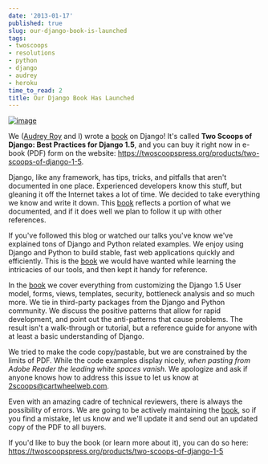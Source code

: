 ```yaml
---
date: '2013-01-17'
published: true
slug: our-django-book-is-launched
tags:
- twoscoops
- resolutions
- python
- django
- audrey
- heroku
time_to_read: 2
title: Our Django Book Has Launched
---
```


[![image](https://s3.amazonaws.com/twoscoops/img/tsd-cover.png)](https://twoscoopspress.org/products/two-scoops-of-django-1-5/)

We ([Audrey Roy](https://www.codemakesmehappy.com/) and I) wrote a
[book](https://twoscoopspress.org/products/two-scoops-of-django-1-5) on Django! It's called **Two Scoops
of Django: Best Practices for Django 1.5**, and you can buy it right now
in e-book (PDF) form on the website: <https://twoscoopspress.org/products/two-scoops-of-django-1-5>.

Django, like any framework, has tips, tricks, and pitfalls that aren't
documented in one place. Experienced developers know this stuff, but
gleaning it off the Internet takes a lot of time. We decided to take
everything we know and write it down. This
[book](https://twoscoopspress.org/products/two-scoops-of-django-1-5) reflects a portion of what we
documented, and if it does well we plan to follow it up with other
references.

If you've followed this blog or watched our talks you've know we've
explained tons of Django and Python related examples. We enjoy using
Django and Python to build stable, fast web applications quickly and
efficiently. This is the [book](https://twoscoopspress.org/products/two-scoops-of-django-1-5) we would have
wanted while learning the intricacies of our tools, and then kept it
handy for reference.

In the [book](https://twoscoopspress.org/products/two-scoops-of-django-1-5) we cover everything from
customizing the Django 1.5 User model, forms, views, templates,
security, bottleneck analysis and so much more. We tie in third-party
packages from the Django and Python community. We discuss the positive
patterns that allow for rapid development, and point out the
anti-patterns that cause problems. The result isn't a walk-through or
tutorial, but a reference guide for anyone with at least a basic
understanding of Django.

We tried to make the code copy/pastable, but we are constrained by the
limits of PDF. While the code examples display nicely, *when pasting
from Adobe Reader the leading white spaces vanish*. We apologize and ask
if anyone knows how to address this issue to let us know at
<2scoops@cartwheelweb.com>.

Even with an amazing cadre of technical reviewers, there is always the
possibility of errors. We are going to be actively maintaining the
[book](https://twoscoopspress.org/products/two-scoops-of-django-1-5), so if you find a mistake, let us know
and we'll update it and send out an updated copy of the PDF to all
buyers.

If you'd like to buy the book (or learn more about it), you can do so
here: <https://twoscoopspress.org/products/two-scoops-of-django-1-5>
